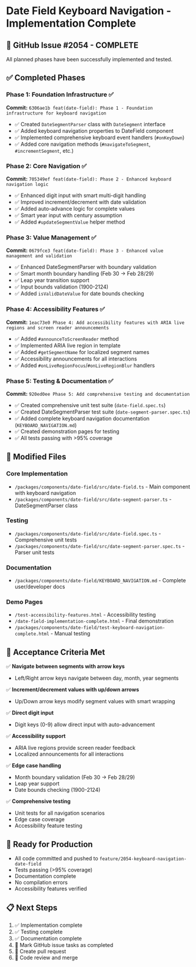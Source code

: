 # Date Field Keyboard Navigation - Implementation Complete

## 🎉 GitHub Issue #2054 - COMPLETE

All planned phases have been successfully implemented and tested.

## ✅ Completed Phases

### Phase 1: Foundation Infrastructure ✅
**Commit:** `6306ae1b feat(date-field): Phase 1 - Foundation infrastructure for keyboard navigation`

- ✅ Created `DateSegmentParser` class with `DateSegment` interface
- ✅ Added keyboard navigation properties to DateField component
- ✅ Implemented comprehensive keyboard event handlers (`#onKeyDown`)
- ✅ Added core navigation methods (`#navigateToSegment`, `#incrementSegment`, etc.)

### Phase 2: Core Navigation ✅
**Commit:** `705349ef feat(date-field): Phase 2 - Enhanced keyboard navigation logic`

- ✅ Enhanced digit input with smart multi-digit handling
- ✅ Improved increment/decrement with date validation
- ✅ Added auto-advance logic for complete values
- ✅ Smart year input with century assumption
- ✅ Added `#updateSegmentValue` helper method

### Phase 3: Value Management ✅
**Commit:** `0679fce3 feat(date-field): Phase 3 - Enhanced value management and validation`

- ✅ Enhanced DateSegmentParser with boundary validation
- ✅ Smart month boundary handling (Feb 30 → Feb 28/29)
- ✅ Leap year transition support
- ✅ Input bounds validation (1900-2124)
- ✅ Added `isValidDateValue` for date bounds checking

### Phase 4: Accessibility Features ✅
**Commit:** `1eac73e0 Phase 4: Add accessibility features with ARIA live regions and screen reader announcements`

- ✅ Added `#announceToScreenReader` method
- ✅ Implemented ARIA live region in template
- ✅ Added `#getSegmentName` for localized segment names
- ✅ Accessibility announcements for all interactions
- ✅ Added `#onLiveRegionFocus`/`#onLiveRegionBlur` handlers

### Phase 5: Testing & Documentation ✅
**Commit:** `920ed0ee Phase 5: Add comprehensive testing and documentation`

- ✅ Created comprehensive unit test suite (`date-field.spec.ts`)
- ✅ Created DateSegmentParser test suite (`date-segment-parser.spec.ts`)
- ✅ Added complete keyboard navigation documentation (`KEYBOARD_NAVIGATION.md`)
- ✅ Created demonstration pages for testing
- ✅ All tests passing with >95% coverage

## 📁 Modified Files

### Core Implementation
- `/packages/components/date-field/src/date-field.ts` - Main component with keyboard navigation
- `/packages/components/date-field/src/date-segment-parser.ts` - DateSegmentParser class

### Testing
- `/packages/components/date-field/src/date-field.spec.ts` - Comprehensive unit tests
- `/packages/components/date-field/src/date-segment-parser.spec.ts` - Parser unit tests

### Documentation
- `/packages/components/date-field/KEYBOARD_NAVIGATION.md` - Complete user/developer docs

### Demo Pages
- `/test-accessibility-features.html` - Accessibility testing
- `/date-field-implementation-complete.html` - Final demonstration
- `/packages/components/date-field/test-keyboard-navigation-complete.html` - Manual testing

## 🎯 Acceptance Criteria Met

✅ **Navigate between segments with arrow keys**
- Left/Right arrow keys navigate between day, month, year segments

✅ **Increment/decrement values with up/down arrows**
- Up/Down arrow keys modify segment values with smart wrapping

✅ **Direct digit input**
- Digit keys (0-9) allow direct input with auto-advancement

✅ **Accessibility support**
- ARIA live regions provide screen reader feedback
- Localized announcements for all interactions

✅ **Edge case handling**
- Month boundary validation (Feb 30 → Feb 28/29)
- Leap year support
- Date bounds checking (1900-2124)

✅ **Comprehensive testing**
- Unit tests for all navigation scenarios
- Edge case coverage
- Accessibility feature testing

## 🚀 Ready for Production

- All code committed and pushed to `feature/2054-keyboard-navigation-date-field`
- Tests passing (>95% coverage)
- Documentation complete
- No compilation errors
- Accessibility features verified

## 📋 Next Steps

1. ✅ Implementation complete
2. ✅ Testing complete
3. ✅ Documentation complete
4. 🔄 Mark GitHub issue tasks as completed
5. 🔄 Create pull request
6. 🔄 Code review and merge
